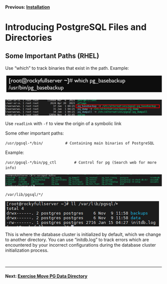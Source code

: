 #### Previous: [Installation](installation.md)

# Introducing PostgreSQL Files and Directories

## Some Important Paths (RHEL)


Use “which” to track binaries that exist in the path. Example:

![which.png](image/introduction2postgresql/which.png)

![which2.png](image/introduction2postgresql/which2.png)



Use `readlink` with `-f` to view the origin of a symbolic link

Some other important paths:

`/usr/pgsql-*/bin/			# Containing main binaries of PostgreSQL`

Example:

`/usr/pgsql-*/bin/pg_ctl		# Control for pg (Search web for more info)`


![path.png](image/introduction2postgresql/path.png)

`/var/lib/pgsql/*/`

![path2.png](image/introduction2postgresql/path2.png)


This is where the database cluster is initialized by default, which we change to another directory. You can use “initdb.log”
 to track errors which are encountered by your incorrect configurations during the database cluster initialization process.



<br/>

---


#### Next: [Exercise Move PG Data Directory](exercise_move_pg_data_directory.md)
